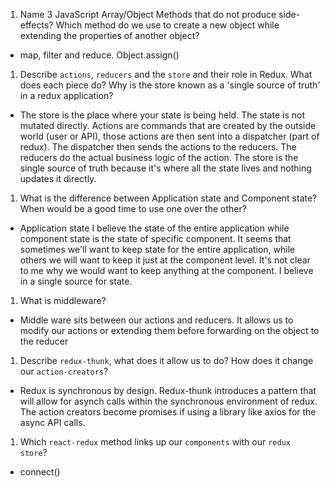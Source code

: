 1.  Name 3 JavaScript Array/Object Methods that do not produce side-effects? Which method do we use to create a new object while extending the properties of another object?
- map, filter and reduce. Object.assign()
1.  Describe `actions`, `reducers` and the `store` and their role in Redux. What does each piece do? Why is the store known as a 'single source of truth' in a redux application?
- The store is the place where your state is being held. The state is not mutated directly. Actions are commands that are created by the outside world (user or API), those actions are then sent into a dispatcher (part of redux). The dispatcher then sends the actions to the reducers. The reducers do the actual business logic of the action. The store is the single source of truth because it's where all the state lives and nothing updates it directly.
1.  What is the difference between Application state and Component state? When would be a good time to use one over the other?
- Application state I believe the state of the entire application while component state is the state of specific component. It seems that sometimes we'll want to keep state for the entire application, while others we will want to keep it just at the component level. It's not clear to me why we would want to keep anything at the component. I believe in a single source for state. 
1.  What is middleware?
- Middle ware sits between our actions and reducers. It allows us to modify our actions or extending them before forwarding on the object to the reducer
1.  Describe `redux-thunk`, what does it allow us to do? How does it change our `action-creators`?
- Redux is synchronous by design. Redux-thunk introduces a pattern that will allow for asynch calls within the synchronous environment of redux. The action creators become promises if using a library like axios for the async API calls.
1.  Which `react-redux` method links up our `components` with our `redux store`?
- connect()
